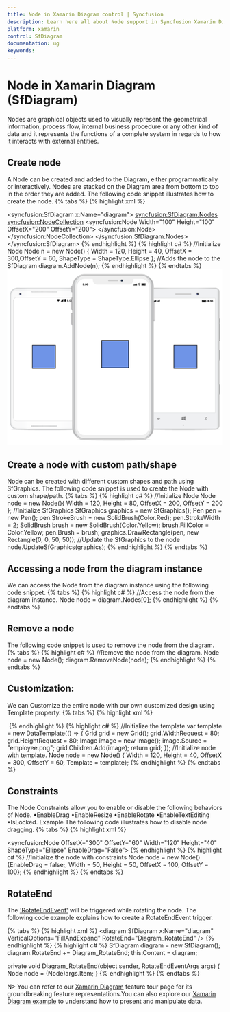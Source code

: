 ```yaml
---
title: Node in Xamarin Diagram control | Syncfusion
description: Learn here all about Node support in Syncfusion Xamarin Diagram (SfDiagram) control, its elements and more.
platform: xamarin
control: SfDiagram
documentation: ug
keywords: 
---
```


# Node in Xamarin Diagram (SfDiagram)
Nodes are graphical objects used to visually represent the geometrical information, process flow, internal business procedure or any other kind of data and it represents the functions of a complete system in regards to how it interacts with external entities.

## Create node
A Node can be created and added to the Diagram, either programmatically or interactively. Nodes are stacked on the Diagram area from bottom to top in the order they are added.
The following code snippet illustrates how to create the node.
{% tabs %}
{% highlight xml %}
<!--Initialize SfDiagram-->
<syncfusion:SfDiagram  x:Name="diagram">
    <!--Initialize NodeCollection-->
    <syncfusion:SfDiagram.Nodes>
        <syncfusion:NodeCollection>
            <!--Initialize Node-->
            <syncfusion:Node Width="100" Height="100" OffsetX="200" OffsetY="200">
            </syncfusion:Node>
        </syncfusion:NodeCollection>
    </syncfusion:SfDiagram.Nodes>
</syncfusion:SfDiagram>
{% endhighlight %}
{% highlight c# %}
//Initialize Node
Node n = new Node() { Width = 120, Height = 40, OffsetX = 300,OffsetY = 60, ShapeType = ShapeType.Ellipse };
//Adds the node to the SfDiagram
diagram.AddNode(n);
{% endhighlight %}
{% endtabs %}
![Create node in Xamarin.Forms diagram](Node_images/Node_img1.jpeg)

## Create a node with custom path/shape
Node can be created with different custom shapes and path using SfGraphics.
The following code snippet is used to create the Node with custom shape/path.
{% tabs %}
{% highlight c# %}
//Initialize Node
Node node = new Node(){ Width = 120, Height = 80, OffsetX = 200, OffsetY = 200 };
//Initialize SfGraphics
SfGraphics graphics = new SfGraphics();
Pen pen = new Pen();
pen.StrokeBrush = new SolidBrush(Color.Red);
pen.StrokeWidth = 2;
SolidBrush brush = new SolidBrush(Color.Yellow);
brush.FillColor = Color.Yellow;
pen.Brush = brush;
graphics.DrawRectangle(pen, new Rectangle(0, 0, 50, 50));
//Update the SfGraphics to the node
node.UpdateSfGraphics(graphics);
{% endhighlight %}
{% endtabs %}

## Accessing a node from the diagram instance
We can access the Node from the diagram instance using the following code snippet.
{% tabs %}
{% highlight c# %}
//Access the node from the diagram instance.
Node node = diagram.Nodes[0];
{% endhighlight %}
{% endtabs %}

## Remove a node
The following code snippet is used to remove the node from the diagram.
{% tabs %}
{% highlight c# %}
//Remove the node from the diagram.
Node node = new Node();
diagram.RemoveNode(node);
{% endhighlight %}
{% endtabs %}

## Customization:
We can Customize the entire node with our own customized design using Template property.
{% tabs %}
{% highlight xml %}
<!--Initialize the DataTemplate-->
<DataTemplate x:Key="template">
  <Grid WidthRequest="80" HeightRequest="80">
    <Image Source="diagram.png"/>
  </Grid>
</DataTemplate>
<!--Initialize node-->
<diagram:Node OffsetX="300" OffsetY="300" Width="60" Height="70" Template="{StaticResource template}" />
{% endhighlight %}
{% highlight c# %}
//Initialize the template
var template = new DataTemplate(() =>
{
    Grid grid = new Grid();
    grid.WidthRequest = 80;
    grid.HeightRequest = 80;
    Image image = new Image();
    image.Source = "employee.png";
    grid.Children.Add(image);
    return grid;
});
//Initialize node with template.
Node node = new Node() { Width = 120, Height = 40, OffsetX = 300, OffsetY = 60, Template = template};
{% endhighlight %}
{% endtabs %}

## Constraints
The Node Constraints allow you to enable or disable the following behaviors of Node.
•EnableDrag
•EnableResize
•EnableRotate
•EnableTextEditing
•IsLocked.
Example
The following code illustrates how to disable node dragging.
{% tabs %}
{% highlight xml %}
<!--Initialize the node with constraints-->
<syncfusion:Node OffsetX="300" OffsetY="60" Width="120" Height="40" ShapeType="Ellipse" EnableDrag=”False”>
{% endhighlight %}
{% highlight c# %}
//Initialize the node with constraints
Node node = new Node() {EnableDrag = false;, Width = 50, Height = 50, OffsetX = 100, OffsetY = 100};
{% endhighlight %}
{% endtabs %}

## RotateEnd
The ['RotateEndEvent'](https://help.syncfusion.com/cr/xamarin/Syncfusion.SfDiagram.XForms.RotateEndEventArgs.html) will be triggered while rotating the node. The following code example explains how to create a RotateEndEvent trigger. 
 
{% tabs %}
{% highlight xml %}
<diagram:SfDiagram x:Name="diagram" VerticalOptions="FillAndExpand" RotateEnd="Diagram_RotateEnd" />
{% endhighlight %}
{% highlight c# %}
SfDiagram diagram = new SfDiagram();
diagram.RotateEnd += Diagram_RotateEnd; 
this.Content = diagram;

private void Diagram_RotateEnd(object sender, RotateEndEventArgs args)
{
    Node node = (Node)args.Item;
}
{% endhighlight %}
{% endtabs %}

N> You can refer to our [Xamarin Diagram](https://www.syncfusion.com/xamarin-ui-controls/xamarin-diagram) feature tour page for its groundbreaking feature representations.You can also explore our [Xamarin Diagram example](https://github.com/syncfusion/xamarin-demos/tree/master/Forms/Diagram) to understand how to present and manipulate data.